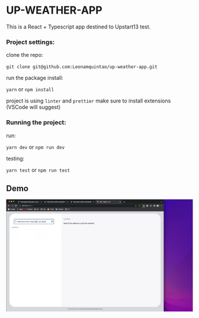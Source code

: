 # UP-WEATHER-APP

This is a React + Typescript app destined to Upstart13 test.

### Project settings:

clone the repo:

`git clone git@github.com:Leonamquintao/up-weather-app.git`

run the package install: 

`yarn` or `npm install`

project is using `linter` and `prettier` make sure to install extensions (VSCode will suggest)


### Running the project:

run:

`yarn dev` or `npm run dev`

testing:

`yarn test` or `npm run test`

## Demo

![Alt text](public/uwapp_evidence.gif?raw=true 'UP-Weather-App')